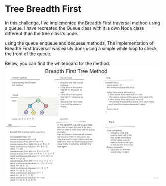 # Tree Breadth First

In this challenge, I've implemented the Breadth First traversal method using a queue. I have recreated the Queue class with it is own Node class different than the tree class's node.

using the queue enqueue and dequeue methods, The implementation of Breadth First traversal was easily done using a simple while loop to check the front of the queue.

Below, you can find the whiteboard for the method.
![whiteboard](./White%20Board.jpg)
